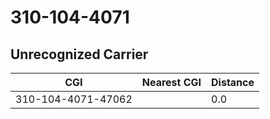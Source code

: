 # 310-104-4071
## Unrecognized Carrier


| CGI | Nearest CGI | Distance |
|-----|-------------|----------|
| 310-104-4071-47062 |  | 0.0 |
